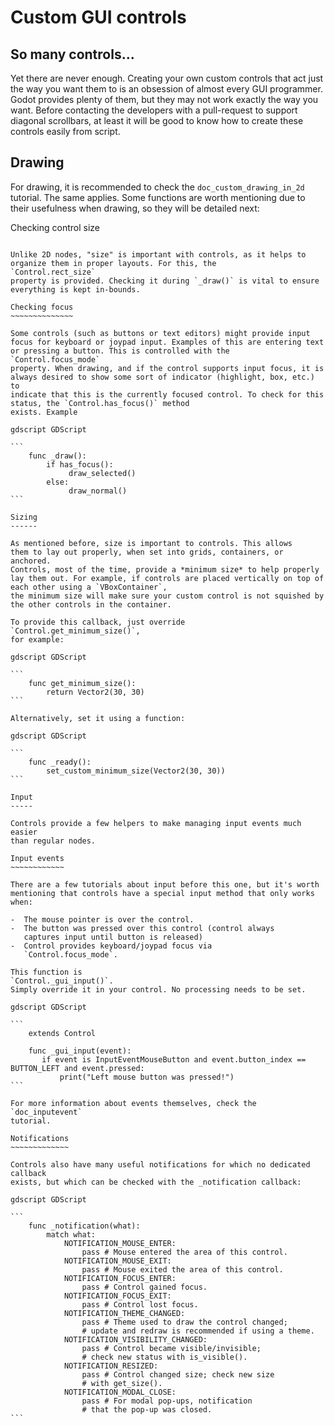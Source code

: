 

Custom GUI controls
===================

So many controls...
-------------------

Yet there are never enough. Creating your own custom controls that act
just the way you want them to is an obsession of almost every GUI
programmer. Godot provides plenty of them, but they may not work exactly
the way you want. Before contacting the developers with a pull-request
to support diagonal scrollbars, at least it will be good to know how to
create these controls easily from script.

Drawing
-------

For drawing, it is recommended to check the `doc_custom_drawing_in_2d` tutorial.
The same applies. Some functions are worth mentioning due to their
usefulness when drawing, so they will be detailed next:

Checking control size
~~~~~~~~~~~~~~~~~~~~~

Unlike 2D nodes, "size" is important with controls, as it helps to
organize them in proper layouts. For this, the
`Control.rect_size`
property is provided. Checking it during `_draw()` is vital to ensure
everything is kept in-bounds.

Checking focus
~~~~~~~~~~~~~~

Some controls (such as buttons or text editors) might provide input
focus for keyboard or joypad input. Examples of this are entering text
or pressing a button. This is controlled with the
`Control.focus_mode`
property. When drawing, and if the control supports input focus, it is
always desired to show some sort of indicator (highlight, box, etc.) to
indicate that this is the currently focused control. To check for this
status, the `Control.has_focus()` method
exists. Example

gdscript GDScript

```
    func _draw():
        if has_focus():
             draw_selected()
        else:
             draw_normal()
```

Sizing
------

As mentioned before, size is important to controls. This allows
them to lay out properly, when set into grids, containers, or anchored.
Controls, most of the time, provide a *minimum size* to help properly
lay them out. For example, if controls are placed vertically on top of
each other using a `VBoxContainer`,
the minimum size will make sure your custom control is not squished by
the other controls in the container.

To provide this callback, just override
`Control.get_minimum_size()`,
for example:

gdscript GDScript

```
    func get_minimum_size():
        return Vector2(30, 30)
```

Alternatively, set it using a function:

gdscript GDScript

```
    func _ready():
        set_custom_minimum_size(Vector2(30, 30))
```

Input
-----

Controls provide a few helpers to make managing input events much easier
than regular nodes.

Input events
~~~~~~~~~~~~

There are a few tutorials about input before this one, but it's worth
mentioning that controls have a special input method that only works
when:

-  The mouse pointer is over the control.
-  The button was pressed over this control (control always
   captures input until button is released)
-  Control provides keyboard/joypad focus via
   `Control.focus_mode`.

This function is
`Control._gui_input()`.
Simply override it in your control. No processing needs to be set.

gdscript GDScript

```
    extends Control

    func _gui_input(event):
       if event is InputEventMouseButton and event.button_index == BUTTON_LEFT and event.pressed:
           print("Left mouse button was pressed!")
```

For more information about events themselves, check the `doc_inputevent`
tutorial.

Notifications
~~~~~~~~~~~~~

Controls also have many useful notifications for which no dedicated callback
exists, but which can be checked with the _notification callback:

gdscript GDScript

```
    func _notification(what):
        match what:
            NOTIFICATION_MOUSE_ENTER:
                pass # Mouse entered the area of this control.
            NOTIFICATION_MOUSE_EXIT:
                pass # Mouse exited the area of this control.
            NOTIFICATION_FOCUS_ENTER:
                pass # Control gained focus.
            NOTIFICATION_FOCUS_EXIT:
                pass # Control lost focus.
            NOTIFICATION_THEME_CHANGED:
                pass # Theme used to draw the control changed;
                # update and redraw is recommended if using a theme.
            NOTIFICATION_VISIBILITY_CHANGED:
                pass # Control became visible/invisible;
                # check new status with is_visible().
            NOTIFICATION_RESIZED:
                pass # Control changed size; check new size
                # with get_size().
            NOTIFICATION_MODAL_CLOSE:
                pass # For modal pop-ups, notification
                # that the pop-up was closed.
```
